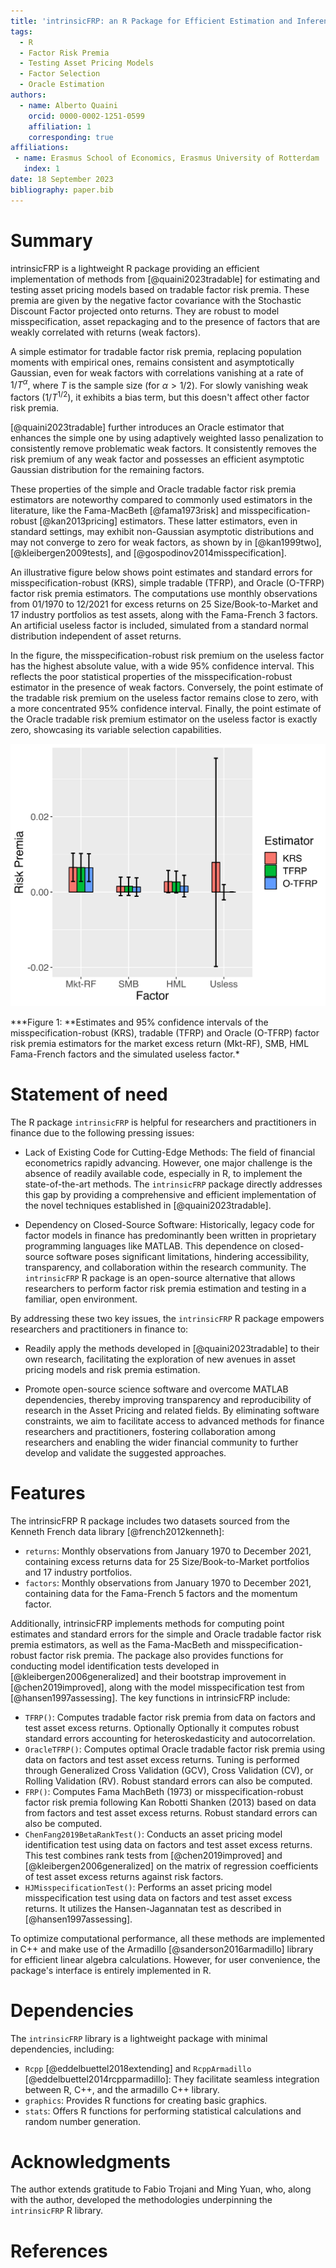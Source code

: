 ```yaml
---
title: 'intrinsicFRP: an R Package for Efficient Estimation and Inference of Asset Pricing Models'
tags:
  - R
  - Factor Risk Premia
  - Testing Asset Pricing Models
  - Factor Selection
  - Oracle Estimation
authors:
  - name: Alberto Quaini
    orcid: 0000-0002-1251-0599
    affiliation: 1
    corresponding: true
affiliations:
 - name: Erasmus School of Economics, Erasmus University of Rotterdam
   index: 1
date: 18 September 2023
bibliography: paper.bib
---
```


# Summary

intrinsicFRP is a lightweight R package providing an efficient implementation of methods from [@quaini2023tradable] for estimating and testing asset pricing models based on tradable factor risk premia. These premia are given by the negative factor covariance with the Stochastic Discount Factor projected onto returns. They are robust to model misspecification, asset repackaging and to the presence of factors that are weakly correlated with returns (weak factors).

A simple estimator for tradable factor risk premia, replacing population moments with empirical ones, remains consistent and asymptotically Gaussian, even for weak factors with correlations vanishing at a rate of $1/T^\alpha$, where $T$ is the sample size (for $\alpha>1/2$). For slowly vanishing weak factors ($1/T^{1/2}$), it exhibits a bias term, but this doesn't affect other factor risk premia.

[@quaini2023tradable] further introduces an Oracle estimator that enhances the simple one by using adaptively weighted lasso penalization to consistently remove problematic weak factors. It consistently removes the risk premium of any weak factor and possesses an efficient asymptotic Gaussian distribution for the remaining factors.

These properties of the simple and Oracle tradable factor risk premia estimators are noteworthy compared to commonly used estimators in the literature, like the Fama-MacBeth [@fama1973risk] and misspecification-robust [@kan2013pricing] estimators. These latter estimators, even in standard settings, may exhibit non-Gaussian asymptotic distributions and may not converge to zero for weak factors, as shown by in [@kan1999two], [@kleibergen2009tests], and [@gospodinov2014misspecification].

An illustrative figure below shows point estimates and standard errors for misspecification-robust (KRS), simple tradable (TFRP), and Oracle (O-TFRP) factor risk premia estimators. The computations use monthly observations from 01/1970 to 12/2021 for excess returns on 25 Size/Book-to-Market and 17 industry portfolios as test assets, along with the Fama-French 3 factors. An artificial useless factor is included, simulated from a standard normal distribution independent of asset returns.

In the figure, the misspecification-robust risk premium on the useless factor has the highest absolute value, with a wide 95% confidence interval. This reflects the poor statistical properties of the misspecification-robust estimator in the presence of weak factors. Conversely, the point estimate of the tradable risk premium on the useless factor remains close to zero, with a more concentrated 95% confidence interval. Finally, the point estimate of the Oracle tradable risk premium estimator on the useless factor is exactly zero, showcasing its variable selection capabilities.

<p float="left">
<img src="../inst/examples/risk_premia.png" width="600" />
</p>
***Figure 1: **Estimates and 95% confidence intervals of the misspecification-robust (KRS), tradable (TFRP) and Oracle (O-TFRP) factor risk premia estimators for the market excess return (Mkt-RF), SMB, HML Fama-French factors and the simulated useless factor.*

# Statement of need

The R package `intrinsicFRP` is helpful for researchers and practitioners in finance due to the following pressing issues:

- Lack of Existing Code for Cutting-Edge Methods: The field of financial econometrics rapidly advancing. However, one major challenge is the absence of readily available code, especially in R, to implement the state-of-the-art methods. The `intrinsicFRP` package directly addresses this gap by providing a comprehensive and efficient implementation of the novel techniques established in [@quaini2023tradable].

- Dependency on Closed-Source Software: Historically, legacy code for factor models in finance has predominantly been written in proprietary programming languages like MATLAB. This dependence on closed-source software poses significant limitations, hindering accessibility, transparency, and collaboration within the research community. The `intrinsicFRP` R package is an open-source alternative that allows researchers to perform factor risk premia estimation and testing in a familiar, open environment.

By addressing these two key issues, the `intrinsicFRP` R package empowers researchers and practitioners in finance to:

- Readily apply the methods developed in [@quaini2023tradable] to their own research, facilitating the exploration of new avenues in asset pricing models and risk premia estimation. 

- Promote open-source science software and overcome MATLAB dependencies, thereby improving transparency and reproducibility of research in the Asset Pricing and related fields. By eliminating software constraints, we aim to facilitate access to advanced methods for finance researchers and practitioners, fostering collaboration among researchers and enabling the wider financial community to further develop and validate the suggested approaches.

# Features

The intrinsicFRP R package includes two datasets sourced from the Kenneth French data library [@french2012kenneth]:

- `returns`: Monthly observations from January 1970 to December 2021, containing excess returns data for 25 Size/Book-to-Market portfolios and 17 industry portfolios.
- `factors`: Monthly observations from January 1970 to December 2021, containing data for the Fama-French 5 factors and the momentum factor.

Additionally, intrinsicFRP implements methods for computing point estimates and standard errors for the simple and Oracle tradable factor risk premia estimators, as well as the Fama-MacBeth and misspecification-robust factor risk premia. The package also provides functions for conducting model identification tests developed in [@kleibergen2006generalized] and their bootstrap improvement in [@chen2019improved], along with the model misspecification test from [@hansen1997assessing]. The key functions in intrinsicFRP include:

- `TFRP()`: Computes tradable factor risk premia from data on factors and test asset excess returns. Optionally Optionally it computes robust standard errors accounting for heteroskedasticity and autocorrelation.
- `OracleTFRP()`: Computes optimal Oracle tradable factor risk premia using data on factors and test asset excess returns. Tuning is performed through Generalized Cross Validation (GCV), Cross Validation (CV), or Rolling Validation (RV). Robust standard errors can also be computed.
- `FRP()`: Computes Fama MachBeth (1973) or misspecification-robust factor risk premia following Kan Robotti Shanken (2013) based on data from factors and test asset excess returns. Robust standard errors can also be computed.
- `ChenFang2019BetaRankTest()`: Conducts an asset pricing model identification test using data on factors and test asset excess returns. This test combines rank tests from [@chen2019improved] and [@kleibergen2006generalized] on the matrix of regression coefficients of test asset excess returns against risk factors.
- `HJMisspecificationTest()`: Performs an asset pricing model misspecification test using data on factors and test asset excess returns. It utilizes the Hansen-Jagannatan test as described in [@hansen1997assessing].

To optimize computational performance, all these methods are implemented in C++ and make use of the Armadillo [@sanderson2016armadillo] library for efficient linear algebra calculations. However, for user convenience, the package's interface is entirely implemented in R.

# Dependencies

The `intrinsicFRP` library is a lightweight package with minimal dependencies, including:

- `Rcpp` [@eddelbuettel2018extending] and `RcppArmadillo` [@eddelbuettel2014rcpparmadillo]: They facilitate seamless integration between R, C++, and the armadillo C++ library.
- `graphics`: Provides R functions for creating basic graphics.
- `stats`: Offers R functions for performing statistical calculations and random number generation.

# Acknowledgments
The author extends gratitude to Fabio Trojani and Ming Yuan, who, along with the author, developed the methodologies underpinning the `intrinsicFRP` R library.


# References
